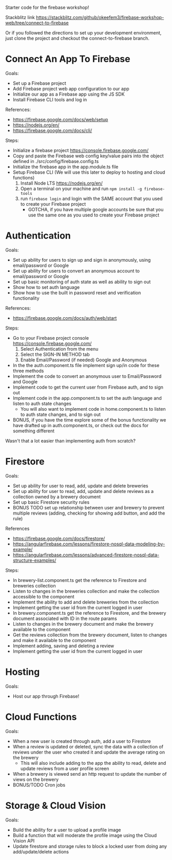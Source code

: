 Starter code for the firebase workshop!

Stackblitz link
https://stackblitz.com/github/okeefem3/firebase-workshop-web/tree/connect-to-firebase

Or if you followed the directions to set up your development environment, just clone the project and checkout the connect-to-firebase branch.

# Connect An App To Firebase

Goals:
* Set up a Firebase project 
* Add Firebase project web app configuration to our app
* Initialize our app as a Firebase app using the JS SDK
* Install Firebase CLI tools and log in

References:
* https://firebase.google.com/docs/web/setup
* https://nodejs.org/en/
* https://firebase.google.com/docs/cli/

Steps:
* Initialize a firebase project https://console.firebase.google.com/
* Copy and paste the Firebase web config key/value pairs into the object defined in ./src/config/firebase.config.ts
* Initialize the firebase app in the app.module.ts file
* Setup Firebase CLI (We will use this later to deploy to hosting and cloud functions)
    1. Install Node LTS https://nodejs.org/en/
    2. Open a terminal on your machine and run `npm install -g firebase-tools`
    3. run `firebase login` and login with the SAME account that you used to create your Firebase project
        * GOTCHA, if you have multiple google accounts be sure that you use the same one as you used to create your Firebase project

# Authentication

Goals:
* Set up ability for users to sign up and sign in anonymously, using email/password or Google
* Set up ability for users to convert an anonymous account to email/password or Google
* Set up basic monitoring of auth state as well as ability to sign out
* Show how to set auth language
* Show how to use the built in password reset and verification functionality

References:
* https://firebase.google.com/docs/auth/web/start

Steps:
* Go to your Firebase project console https://console.firebase.google.com/
    1. Select Authentication from the menu
    2. Select the SIGN-IN METHOD tab
    3. Enable Email/Password (if needed) Google and Anonymous
* In the the auth.component.ts file implement sign up/in code for these three methods
* Implement the code to convert an anonymous user to Email/Password and Google
* Implement code to get the current user from Firebase auth, and to sign out
* Implement code in the app.component.ts to set the auth language and listen to auth state changes
    * You will also want to implement code in home.component.ts to listen to auth state changes, and to sign out
* BONUS, if you have the time explore some of the bonus functionality we have drafted up in auth.component.ts, or check out the docs for something different

Wasn't that a lot easier than implementing auth from scratch?

# Firestore

Goals:
* Set up ability for user to read, add, update and delete breweries
* Set up ability for user to read, add, update and delete reviews as a collection owned by a brewery  document
* Set up basic Firestore security rules
* BONUS TODO set up relationship between user and brewery to prevent multiple reviews (adding, checking for showing add button, and add the rule)

References
* https://firebase.google.com/docs/firestore/
* https://angularfirebase.com/lessons/firestore-nosql-data-modeling-by-example/
* https://angularfirebase.com/lessons/advanced-firestore-nosql-data-structure-examples/

Steps:
* In brewery-list.component.ts get the reference to Firestore and breweries collection
* Listen to changes in the breweries collection and make the collection accessible to the component 
* Implement the ability to add and delete breweries from the collection
* Implement getting the user id from the current logged in user
* In brewery.component.ts get the reference to Firestore, and the brewery document associated with ID in the route params
* Listen to changes in the brewery document and make the brewery available to the component
* Get the reviews collection from the brewery document, listen to changes and make it available to the component
* Implement adding, saving and deleting a review
* Implement getting the user id from the current logged in user


# Hosting

Goals:
* Host our app through Firebase!

# Cloud Functions

Goals:
* When a new user is created through auth, add a user to Firestore
* When a review is updated or deleted, sync the data with a collection of reviews under the user who created it and update the average rating on the brewery
    * This will also include adding to the app the ability to read, delete and update reviews from a user profile screen
* When a brewery is viewed send an http request to update the number of views on the brewery
* BONUS/TODO Cron jobs

# Storage & Cloud Vision

Goals:
* Build the ability for a user to upload a profile image
* Build a function that will moderate the profile image using the Cloud Vision API
* Update firestore and storage rules to block a locked user from doing any add/update/delete actions



